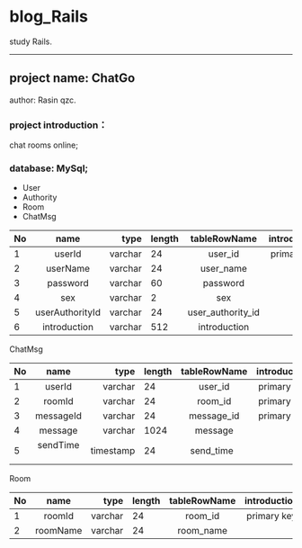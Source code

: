 # blog_Rails
study Rails.
***
## project name: ChatGo
  author: Rasin qzc.
### project introduction：
  chat rooms online;
  
### database: MySql;
  - User  
  - Authority
  - Room
  - ChatMsg


| No  | name |  type |  length  | tableRowName  | introduction  |
| :--  | :---------: |  ----:  | :--  | :--------:  | :-----------------------------: |
| 1    | userId      |  varchar| 24   | user_id     | primary key                     |
| 2    | userName    |  varchar| 24   | user_name   |                                 |
| 3    | password    |  varchar| 60   | password    |                                 |
| 4    | sex         |  varchar| 2    | sex         |                                 |
| 5    | userAuthorityId|  varchar| 24   | user_authority_id   |                                 |
| 6    | introduction|  varchar| 512  | introduction|                                 |

ChatMsg

| No  | name |  type |  length  | tableRowName  | introduction  |
| :--  | :---------: |  ----:  | :--  | :--------:  | :-----------------------------: |
| 1    | userId      |  varchar| 24   | user_id     | primary key                     |
| 2    | roomId    |  varchar| 24   | room_id   | primary key                         |
| 3    | messageId    |  varchar| 24   | message_id    | primary key                  |
| 4    | message    |  varchar| 1024   | message    |                                 |
| 5    | sendTime    |  timestamp| 24   | send_time    |                              |

Room

| No  | name |  type |  length  | tableRowName  | introduction  |
| :--  | :---------: |  ----:  | :--  | :--------:  | :-----------------------------: |
| 1    | roomId      |  varchar| 24   | room_id     | primary key                     |
| 2    | roomName    |  varchar| 24   | room_name   |                                 |


